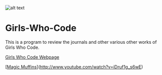 ![alt text](http://girlswhocode.com/wp-content/uploads/2014/06/gwclogo1.png "Girls Who Code")

# Girls-Who-Code

This is a program to review the journals and other various other works of Girls Who Code.

[Girls Who Code Webpage](http://gwcsj.weebly.com/ "Girls Who Code Webpage")

[[Magic Muffins](https://www.youtube.com/watch?v=iDruf1g_s6w)](http://www.youtube.com/watch?v=iDruf1g_s6wE)


